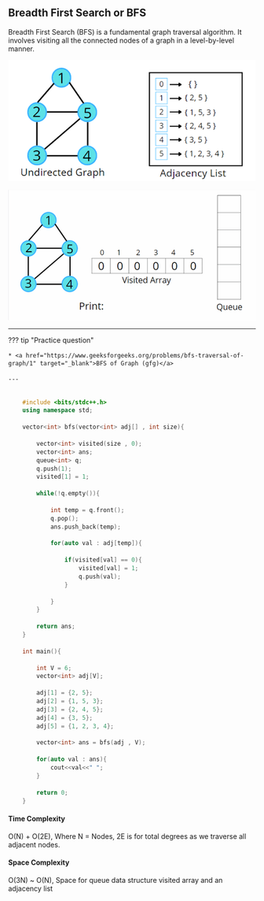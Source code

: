 ## Breadth First Search or BFS

Breadth First Search (BFS) is a fundamental graph traversal algorithm. It involves visiting all the connected nodes of a graph in a level-by-level manner.

![loading...](../../../images/dsa/graph/graph06.png)


![loading...](../../../images/dsa/graph/graph07.gif)

---


??? tip "Practice question"

    * <a href="https://www.geeksforgeeks.org/problems/bfs-traversal-of-graph/1" target="_blank">BFS of Graph (gfg)</a>

    ---


```cpp

    #include <bits/stdc++.h>
    using namespace std;

    vector<int> bfs(vector<int> adj[] , int size){

        vector<int> visited(size , 0);
        vector<int> ans;
        queue<int> q;
        q.push(1);
        visited[1] = 1;

        while(!q.empty()){

            int temp = q.front();
            q.pop();
            ans.push_back(temp);

            for(auto val : adj[temp]){

                if(visited[val] == 0){
                    visited[val] = 1;
                    q.push(val);
                }

            }
        }

        return ans;
    }

    int main(){

        int V = 6;
        vector<int> adj[V];

        adj[1] = {2, 5};
        adj[2] = {1, 5, 3};
        adj[3] = {2, 4, 5};
        adj[4] = {3, 5};
        adj[5] = {1, 2, 3, 4};

        vector<int> ans = bfs(adj , V);

        for(auto val : ans){
            cout<<val<<" ";
        }

        return 0;
    }

```

#### Time Complexity 

O(N) + O(2E), Where N = Nodes, 2E is for total degrees as we traverse all adjacent nodes.

#### Space Complexity

O(3N) ~ O(N), Space for queue data structure visited array and an adjacency list

